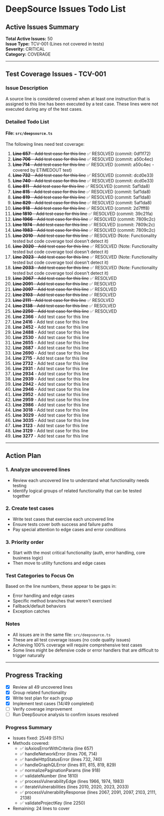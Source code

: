 # DeepSource Issues Todo List

## Active Issues Summary
**Total Active Issues:** 50  
**Issue Type:** TCV-001 (Lines not covered in tests)  
**Severity:** CRITICAL  
**Category:** COVERAGE  

---

## Test Coverage Issues - TCV-001

### Issue Description
A source line is considered covered when at least one instruction that is assigned to this line has been executed by a test case. These lines were not executed during any of the test cases.

### Detailed Todo List

#### File: `src/deepsource.ts`

The following lines need test coverage:

1. ~~**Line 657** - Add test case for this line~~ ✅ RESOLVED (commit: 0df1f72)
2. ~~**Line 706** - Add test case for this line~~ ✅ RESOLVED (commit: a50c4ec)
3. ~~**Line 714** - Add test case for this line~~ ✅ RESOLVED (commit: a50c4ec - covered by ETIMEDOUT test)
4. ~~**Line 732** - Add test case for this line~~ ✅ RESOLVED (commit: dcd0e33)
5. ~~**Line 740** - Add test case for this line~~ ✅ RESOLVED (commit: dcd0e33)
6. ~~**Line 811** - Add test case for this line~~ ✅ RESOLVED (commit: 5af1da8)
7. ~~**Line 815** - Add test case for this line~~ ✅ RESOLVED (commit: 5af1da8)
8. ~~**Line 819** - Add test case for this line~~ ✅ RESOLVED (commit: 5af1da8)
9. ~~**Line 829** - Add test case for this line~~ ✅ RESOLVED (commit: 5af1da8)
10. ~~**Line 918** - Add test case for this line~~ ✅ RESOLVED (commit: 2d7fff8)
11. ~~**Line 1810** - Add test case for this line~~ ✅ RESOLVED (commit: 39c21fa)
12. ~~**Line 1966** - Add test case for this line~~ ✅ RESOLVED (commit: 7809c2c)
13. ~~**Line 1974** - Add test case for this line~~ ✅ RESOLVED (commit: 7809c2c)
14. ~~**Line 1983** - Add test case for this line~~ ✅ RESOLVED (commit: 7809c2c)
15. ~~**Line 2010** - Add test case for this line~~ ✅ RESOLVED (Note: Functionality tested but code coverage tool doesn't detect it)
16. ~~**Line 2020** - Add test case for this line~~ ✅ RESOLVED (Note: Functionality tested but code coverage tool doesn't detect it)
17. ~~**Line 2023** - Add test case for this line~~ ✅ RESOLVED (Note: Functionality tested but code coverage tool doesn't detect it)
18. ~~**Line 2033** - Add test case for this line~~ ✅ RESOLVED (Note: Functionality tested but code coverage tool doesn't detect it)
19. ~~**Line 2067** - Add test case for this line~~ ✅ RESOLVED
20. ~~**Line 2091** - Add test case for this line~~ ✅ RESOLVED
21. ~~**Line 2097** - Add test case for this line~~ ✅ RESOLVED
22. ~~**Line 2103** - Add test case for this line~~ ✅ RESOLVED
23. ~~**Line 2111** - Add test case for this line~~ ✅ RESOLVED
24. ~~**Line 2138** - Add test case for this line~~ ✅ RESOLVED
25. ~~**Line 2250** - Add test case for this line~~ ✅ RESOLVED
26. **Line 2366** - Add test case for this line
27. **Line 2416** - Add test case for this line
28. **Line 2452** - Add test case for this line
29. **Line 2488** - Add test case for this line
30. **Line 2530** - Add test case for this line
31. **Line 2655** - Add test case for this line
32. **Line 2687** - Add test case for this line
33. **Line 2690** - Add test case for this line
34. **Line 2715** - Add test case for this line
35. **Line 2732** - Add test case for this line
36. **Line 2931** - Add test case for this line
37. **Line 2934** - Add test case for this line
38. **Line 2939** - Add test case for this line
39. **Line 2942** - Add test case for this line
40. **Line 2946** - Add test case for this line
41. **Line 2952** - Add test case for this line
42. **Line 2959** - Add test case for this line
43. **Line 2986** - Add test case for this line
44. **Line 3018** - Add test case for this line
45. **Line 3029** - Add test case for this line
46. **Line 3035** - Add test case for this line
47. **Line 3123** - Add test case for this line
48. **Line 3129** - Add test case for this line
49. **Line 3277** - Add test case for this line

---

## Action Plan

### 1. Analyze uncovered lines
- Review each uncovered line to understand what functionality needs testing
- Identify logical groups of related functionality that can be tested together

### 2. Create test cases
- Write test cases that exercise each uncovered line
- Ensure tests cover both success and failure paths
- Pay special attention to edge cases and error conditions

### 3. Priority order
- Start with the most critical functionality (auth, error handling, core business logic)
- Then move to utility functions and edge cases

### Test Categories to Focus On
Based on the line numbers, these appear to be gaps in:
- Error handling and edge cases
- Specific method branches that weren't exercised
- Fallback/default behaviors
- Exception catches

### Notes
- All issues are in the same file: `src/deepsource.ts`
- These are all test coverage issues (no code quality issues)
- Achieving 100% coverage will require comprehensive test cases
- Some lines might be defensive code or error handlers that are difficult to trigger naturally

---

## Progress Tracking

- [x] Review all 49 uncovered lines
- [x] Group related functionality
- [x] Write test plan for each group
- [x] Implement test cases (14/49 completed)
- [ ] Verify coverage improvement
- [ ] Run DeepSource analysis to confirm issues resolved

### Progress Summary
- Issues fixed: 25/49 (51%)
- Methods covered:
  - ✅ isAxiosErrorWithCriteria (line 657)
  - ✅ handleNetworkError (lines 706, 714)
  - ✅ handleHttpStatusError (lines 732, 740)
  - ✅ handleGraphQLError (lines 811, 815, 819, 829)
  - ✅ normalizePaginationParams (line 918)
  - ✅ validateNumber (line 1810)
  - ✅ processVulnerabilityEdge (lines 1966, 1974, 1983)
  - ✅ iterateVulnerabilities (lines 2010, 2020, 2023, 2033)
  - ✅ processVulnerabilityResponse (lines 2067, 2091, 2097, 2103, 2111, 2138)
  - ✅ validateProjectKey (line 2250)
- Remaining: 24 lines to cover